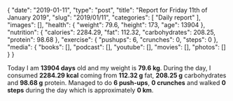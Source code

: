 {
    "date": "2019-01-11",
    "type": "post",
    "title": "Report for Friday 11th of January 2019",
    "slug": "2019\/01\/11",
    "categories": [
        "Daily report"
    ],
    "images": [],
    "health": {
        "weight": 79.6,
        "height": 173,
        "age": 13904
    },
    "nutrition": {
        "calories": 2284.29,
        "fat": 112.32,
        "carbohydrates": 208.25,
        "protein": 98.68
    },
    "exercise": {
        "pushups": 6,
        "crunches": 0,
        "steps": 0
    },
    "media": {
        "books": [],
        "podcast": [],
        "youtube": [],
        "movies": [],
        "photos": []
    }
}

Today I am <strong>13904 days</strong> old and my weight is <strong>79.6 kg</strong>. During the day, I consumed <strong>2284.29 kcal</strong> coming from <strong>112.32 g</strong> fat, <strong>208.25 g</strong> carbohydrates and <strong>98.68 g</strong> protein. Managed to do <strong>6 push-ups</strong>, <strong>0 crunches</strong> and walked <strong>0 steps</strong> during the day which is approximately <strong>0 km</strong>.